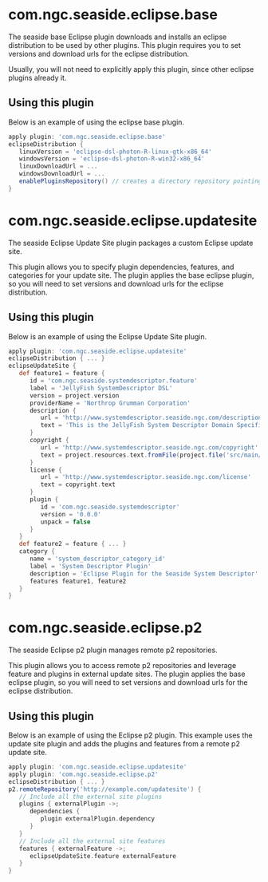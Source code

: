 # com.ngc.seaside.eclipse.base
The seaside base Eclipse plugin downloads and installs an eclipse distribution to be used by other plugins.
This plugin requires you to set versions and download urls for the eclipse distribution.

Usually, you will not need to explicitly apply this plugin, since other eclipse plugins already it.

## Using this plugin
Below is an example of using the eclipse base plugin. 
```groovy
apply plugin: 'com.ngc.seaside.eclipse.base'
eclipseDistribution {
   linuxVersion = 'eclipse-dsl-photon-R-linux-gtk-x86_64'
   windowsVersion = 'eclipse-dsl-photon-R-win32-x86_64'
   linuxDownloadUrl = ...
   windowsDownloadUrl = ...
   enablePluginsRepository() // creates a directory repository pointing to the downloaded eclipse distribution plugins
}
```

# com.ngc.seaside.eclipse.updatesite
The seaside Eclipse Update Site plugin packages a custom Eclipse update site.

This plugin allows you to specify plugin dependencies, features, and categories for your update site.
The plugin applies the base eclipse plugin, so you will need to set versions and download urls for the
eclipse distribution.

## Using this plugin
Below is an example of using the Eclipse Update Site plugin.
```groovy
apply plugin: 'com.ngc.seaside.eclipse.updatesite'
eclipseDistribution { ... }
eclipseUpdateSite {
   def feature1 = feature {
      id = 'com.ngc.seaside.systemdescriptor.feature'
      label = 'JellyFish SystemDescriptor DSL'
      version = project.version
      providerName = 'Northrop Grumman Corporation'
      description {
         url = 'http://www.systemdescriptor.seaside.ngc.com/description'
         text = 'This is the JellyFish System Descriptor Domain Specific Language Eclipse plugin.'
      }
      copyright {
         url = 'http://www.systemdescriptor.seaside.ngc.com/copyright'
         text = project.resources.text.fromFile(project.file('src/main/resources/license.txt')).asString()
      }
      license {
         url = 'http://www.systemdescriptor.seaside.ngc.com/license'
         text = copyright.text
      }
      plugin {
         id = 'com.ngc.seaside.systemdescriptor'
         version = '0.0.0'
         unpack = false
      }
   }
   def feature2 = feature { ... }
   category {
      name = 'system_descriptor_category_id'
      label = 'System Descriptor Plugin'
      description = 'Eclipse Plugin for the Seaside System Descriptor'
      features feature1, feature2
   }
}
```

# com.ngc.seaside.eclipse.p2
The seaside Eclipse p2 plugin manages remote p2 repositories.

This plugin allows you to access remote p2 repositories and leverage feature and plugins in external update sites.
The plugin applies the base eclipse plugin, so you will need to set versions and download urls for the
eclipse distribution.

## Using this plugin
Below is an example of using the Eclipse p2 plugin. This example uses the update site plugin and adds the plugins
and features from a remote p2 update site.
```groovy
apply plugin: 'com.ngc.seaside.eclipse.updatesite'
apply plugin: 'com.ngc.seaside.eclipse.p2'
eclipseDistribution { ... }
p2.remoteRepository('http://example.com/updatesite') {
   // Include all the external site plugins
   plugins { externalPlugin ->;
      dependencies {
         plugin externalPlugin.dependency
      }
   }
   // Include all the external site features
   features { externalFeature ->;
      eclipseUpdateSite.feature externalFeature
   }
}
```